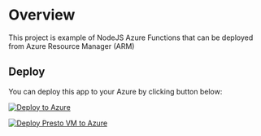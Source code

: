 # Overview

This project is example of NodeJS Azure Functions that can be deployed from Azure Resource Manager (ARM)

## Deploy 

You can deploy this app to your Azure by clicking button below:

[![Deploy to Azure](https://azuredeploy.net/deploybutton.png)](https://portal.azure.com/#create/Microsoft.Template/uri/https%3A%2F%2Fraw.githubusercontent.com%2Fqreasio%2Fazfuncplay%2Fmaster%2Fazuredeploy.json)



[![Deploy Presto VM to Azure](https://azuredeploy.net/deploybutton.png)](https://portal.azure.com/#create/Microsoft.Template/uri/https%3A%2F%2Fgithub.com%2Fqreasio%2Fazfuncplay%2Fblob%2Fmaster%2Fprestovm.json)
